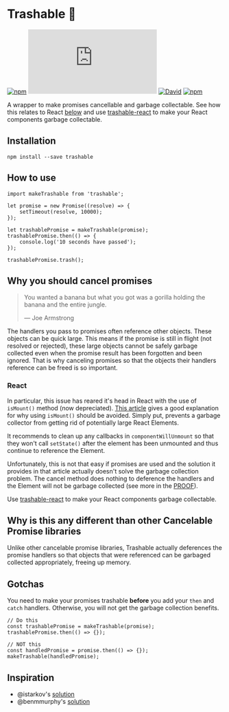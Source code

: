 # Trashable :put_litter_in_its_place:
[![npm](https://img.shields.io/npm/v/trashable.svg?style=flat-square)](https://www.npmjs.com/package/trashable)
[![NPM file size](http://img.badgesize.io/https://npmcdn.com/trashable/lib/index.js?style=flat-square)](https://www.npmjs.com/package/trashable)
[![David](https://david-dm.org/hjylewis/trashable.svg?style=flat-square)](https://www.npmjs.com/package/trashable)
[![npm](https://img.shields.io/npm/l/trashable.svg?style=flat-square)](https://github.com/hjylewis/trashable/blob/master/LICENSE)


A wrapper to make promises cancellable and garbage collectable. See how this relates to React [below](#react) and use [trashable-react](https://github.com/hjylewis/trashable-react) to make your React components garbage collectable.

## Installation

```
npm install --save trashable
```

## How to use

```
import makeTrashable from 'trashable';

let promise = new Promise((resolve) => {
    setTimeout(resolve, 10000);
});

let trashablePromise = makeTrashable(promise);
trashablePromise.then(() => {
    console.log('10 seconds have passed');
});

trashablePromise.trash();
```

## Why you should cancel promises
> You wanted a banana but what you got was a gorilla holding the banana and the entire jungle.
>
>  — Joe Armstrong

The handlers you pass to promises often reference other objects. These objects can be quick large. This means if the promise is still in flight (not resolved or rejected), these large objects cannot be safely garbage collected even when the promise result has been forgotten and been ignored. That is why canceling promises so that the objects their handlers reference can be freed is so important.

### React

In particular, this issue has reared it's head in React with the use of `isMount()` method (now depreciated). [This article](https://reactjs.org/blog/2015/12/16/ismounted-antipattern.html) gives a good explanation for why using `isMount()` should be avoided. Simply put, prevents a garbage collector from getting rid of potentially large React Elements.

It recommends to clean up any callbacks in `componentWillUnmount` so that they won't call `setState()` after the element has been unmounted and thus continue to reference the Element.

Unfortunately, this is not that easy if promises are used and the solution it provides in that article actually doesn't solve the garbage collection problem. The cancel method does nothing to deference the handlers and the Element will not be garbage collected (see more in the [PROOF](PROOF.md)).

Use [trashable-react](https://github.com/hjylewis/trashable-react) to make your React components garbage collectable.

## Why is this any different than other Cancelable Promise libraries

Unlike other cancelable promise libraries, Trashable actually deferences the promise handlers so that objects that were referenced can be garbaged collected appropriately, freeing up memory.

## Gotchas

You need to make your promises trashable **before** you add your `then` and `catch` handlers. Otherwise, you will not get the garbage collection benefits.

```
// Do this
const trashablePromise = makeTrashable(promise);
trashablePromise.then(() => {});

// NOT this
const handledPromise = promise.then(() => {});
makeTrashable(handledPromise);
```

## Inspiration
* @istarkov's [solution](https://github.com/facebook/react/issues/5465#issuecomment-157888325)
* @benmmurphy's [solution](https://github.com/facebook/react/issues/5465#issuecomment-287161992)
